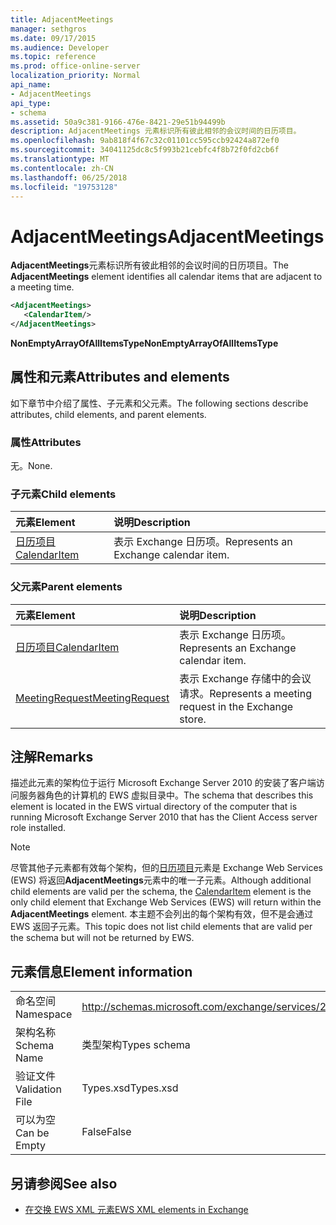 ```yaml
---
title: AdjacentMeetings
manager: sethgros
ms.date: 09/17/2015
ms.audience: Developer
ms.topic: reference
ms.prod: office-online-server
localization_priority: Normal
api_name:
- AdjacentMeetings
api_type:
- schema
ms.assetid: 50a9c381-9166-476e-8421-29e51b94499b
description: AdjacentMeetings 元素标识所有彼此相邻的会议时间的日历项目。
ms.openlocfilehash: 9ab818f4f67c32c01101cc595ccb92424a872ef0
ms.sourcegitcommit: 34041125dc8c5f993b21cebfc4f8b72f0fd2cb6f
ms.translationtype: MT
ms.contentlocale: zh-CN
ms.lasthandoff: 06/25/2018
ms.locfileid: "19753128"
---
```

# <a name="adjacentmeetings"></a><span data-ttu-id="fca26-103">AdjacentMeetings</span><span class="sxs-lookup"><span data-stu-id="fca26-103">AdjacentMeetings</span></span>

<span data-ttu-id="fca26-104">**AdjacentMeetings**元素标识所有彼此相邻的会议时间的日历项目。</span><span class="sxs-lookup"><span data-stu-id="fca26-104">The **AdjacentMeetings** element identifies all calendar items that are adjacent to a meeting time.</span></span> 
  
```xml
<AdjacentMeetings>
   <CalendarItem/>
</AdjacentMeetings>
```

 <span data-ttu-id="fca26-105">**NonEmptyArrayOfAllItemsType**</span><span class="sxs-lookup"><span data-stu-id="fca26-105">**NonEmptyArrayOfAllItemsType**</span></span>
## <a name="attributes-and-elements"></a><span data-ttu-id="fca26-106">属性和元素</span><span class="sxs-lookup"><span data-stu-id="fca26-106">Attributes and elements</span></span>

<span data-ttu-id="fca26-107">如下章节中介绍了属性、子元素和父元素。</span><span class="sxs-lookup"><span data-stu-id="fca26-107">The following sections describe attributes, child elements, and parent elements.</span></span>
  
### <a name="attributes"></a><span data-ttu-id="fca26-108">属性</span><span class="sxs-lookup"><span data-stu-id="fca26-108">Attributes</span></span>

<span data-ttu-id="fca26-109">无。</span><span class="sxs-lookup"><span data-stu-id="fca26-109">None.</span></span>
  
### <a name="child-elements"></a><span data-ttu-id="fca26-110">子元素</span><span class="sxs-lookup"><span data-stu-id="fca26-110">Child elements</span></span>

|<span data-ttu-id="fca26-111">**元素**</span><span class="sxs-lookup"><span data-stu-id="fca26-111">**Element**</span></span>|<span data-ttu-id="fca26-112">**说明**</span><span class="sxs-lookup"><span data-stu-id="fca26-112">**Description**</span></span>|
|:-----|:-----|
|[<span data-ttu-id="fca26-113">日历项目</span><span class="sxs-lookup"><span data-stu-id="fca26-113">CalendarItem</span></span>](calendaritem.md) <br/> |<span data-ttu-id="fca26-114">表示 Exchange 日历项。</span><span class="sxs-lookup"><span data-stu-id="fca26-114">Represents an Exchange calendar item.</span></span>  <br/> |
   
### <a name="parent-elements"></a><span data-ttu-id="fca26-115">父元素</span><span class="sxs-lookup"><span data-stu-id="fca26-115">Parent elements</span></span>

|<span data-ttu-id="fca26-116">**元素**</span><span class="sxs-lookup"><span data-stu-id="fca26-116">**Element**</span></span>|<span data-ttu-id="fca26-117">**说明**</span><span class="sxs-lookup"><span data-stu-id="fca26-117">**Description**</span></span>|
|:-----|:-----|
|[<span data-ttu-id="fca26-118">日历项目</span><span class="sxs-lookup"><span data-stu-id="fca26-118">CalendarItem</span></span>](calendaritem.md) <br/> |<span data-ttu-id="fca26-119">表示 Exchange 日历项。</span><span class="sxs-lookup"><span data-stu-id="fca26-119">Represents an Exchange calendar item.</span></span>  <br/> |
|[<span data-ttu-id="fca26-120">MeetingRequest</span><span class="sxs-lookup"><span data-stu-id="fca26-120">MeetingRequest</span></span>](meetingrequest.md) <br/> |<span data-ttu-id="fca26-121">表示 Exchange 存储中的会议请求。</span><span class="sxs-lookup"><span data-stu-id="fca26-121">Represents a meeting request in the Exchange store.</span></span>  <br/> |
   
## <a name="remarks"></a><span data-ttu-id="fca26-122">注解</span><span class="sxs-lookup"><span data-stu-id="fca26-122">Remarks</span></span>

<span data-ttu-id="fca26-123">描述此元素的架构位于运行 Microsoft Exchange Server 2010 的安装了客户端访问服务器角色的计算机的 EWS 虚拟目录中。</span><span class="sxs-lookup"><span data-stu-id="fca26-123">The schema that describes this element is located in the EWS virtual directory of the computer that is running Microsoft Exchange Server 2010 that has the Client Access server role installed.</span></span>
  
> [!NOTE]
> <span data-ttu-id="fca26-124">尽管其他子元素都有效每个架构，但的[日历项目](calendaritem.md)元素是 Exchange Web Services (EWS) 将返回**AdjacentMeetings**元素中的唯一子元素。</span><span class="sxs-lookup"><span data-stu-id="fca26-124">Although additional child elements are valid per the schema, the [CalendarItem](calendaritem.md) element is the only child element that Exchange Web Services (EWS) will return within the **AdjacentMeetings** element.</span></span> <span data-ttu-id="fca26-125">本主题不会列出的每个架构有效，但不是会通过 EWS 返回子元素。</span><span class="sxs-lookup"><span data-stu-id="fca26-125">This topic does not list child elements that are valid per the schema but will not be returned by EWS.</span></span> 
  
## <a name="element-information"></a><span data-ttu-id="fca26-126">元素信息</span><span class="sxs-lookup"><span data-stu-id="fca26-126">Element information</span></span>

|||
|:-----|:-----|
|<span data-ttu-id="fca26-127">命名空间</span><span class="sxs-lookup"><span data-stu-id="fca26-127">Namespace</span></span>  <br/> |http://schemas.microsoft.com/exchange/services/2006/types  <br/> |
|<span data-ttu-id="fca26-128">架构名称</span><span class="sxs-lookup"><span data-stu-id="fca26-128">Schema Name</span></span>  <br/> |<span data-ttu-id="fca26-129">类型架构</span><span class="sxs-lookup"><span data-stu-id="fca26-129">Types schema</span></span>  <br/> |
|<span data-ttu-id="fca26-130">验证文件</span><span class="sxs-lookup"><span data-stu-id="fca26-130">Validation File</span></span>  <br/> |<span data-ttu-id="fca26-131">Types.xsd</span><span class="sxs-lookup"><span data-stu-id="fca26-131">Types.xsd</span></span>  <br/> |
|<span data-ttu-id="fca26-132">可以为空</span><span class="sxs-lookup"><span data-stu-id="fca26-132">Can be Empty</span></span>  <br/> |<span data-ttu-id="fca26-133">False</span><span class="sxs-lookup"><span data-stu-id="fca26-133">False</span></span>  <br/> |
   
## <a name="see-also"></a><span data-ttu-id="fca26-134">另请参阅</span><span class="sxs-lookup"><span data-stu-id="fca26-134">See also</span></span>

- [<span data-ttu-id="fca26-135">在交换 EWS XML 元素</span><span class="sxs-lookup"><span data-stu-id="fca26-135">EWS XML elements in Exchange</span></span>](ews-xml-elements-in-exchange.md)

